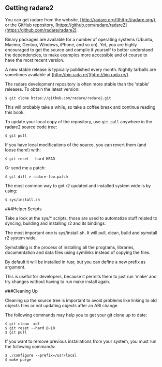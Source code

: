 ## Getting radare2

You can get radare from the website, [http://radare.org/](http://radare.org/), or the GitHub repository, [https://github.com/radare/radare2](https://github.com/radare/radare2).

Binary packages are available for a number of operating systems (Ubuntu, Maemo, Gentoo, Windows, iPhone, and so on). Yet, you are highly encouraged to get the source and compile it yourself to better understand the dependencies, to make examples more accessible and of course to have the most recent version.

A new stable release is typically published every month. Nightly tarballs are sometimes available at [http://bin.rada.re/](http://bin.rada.re/).

The radare development repository is often more stable than the 'stable' releases. To obtain the latest version:

    $ git clone https://github.com/radare/radare2.git

This will probably take a while, so take a coffee break and continue reading this book.

To update your local copy of the repository, use `git pull` anywhere in the radare2 source code tree:

    $ git pull

If you have local modifications of the source, you can revert them (and loose them!) with:

    $ git reset --hard HEAD

Or send me a patch:

    $ git diff > radare-foo.patch

The most common way to get r2 updated and installed system wide is by using:

    $ sys/install.sh

###Helper Scripts

Take a look at the sys/* scripts, those are used to automatize stuff related to syncing, building and installing r2 and its bindings.

The most important one is sys/install.sh. It will pull, clean, build and symstall r2 system wide.

Symstalling is the process of installing all the programs, libraries, documentation and data files using symlinks instead of copying the files.

By default it will be installed in /usr, but you can define a new prefix as argument.

This is useful for developers, because it permits them to just run 'make' and try changes without having to run make install again.

###Cleaning Up

Cleaning up the source tree is important to avoid problems like linking to old objects files or not updating objects after an ABI change.

The following commands may help you to get your git clone up to date:

    $ git clean -xdf
    $ git reset --hard @~10
    $ git pull

If you want to remove previous installations from your system, you must run the following commands:

    $ ./configure --prefix=/usr/local
    $ make purge
